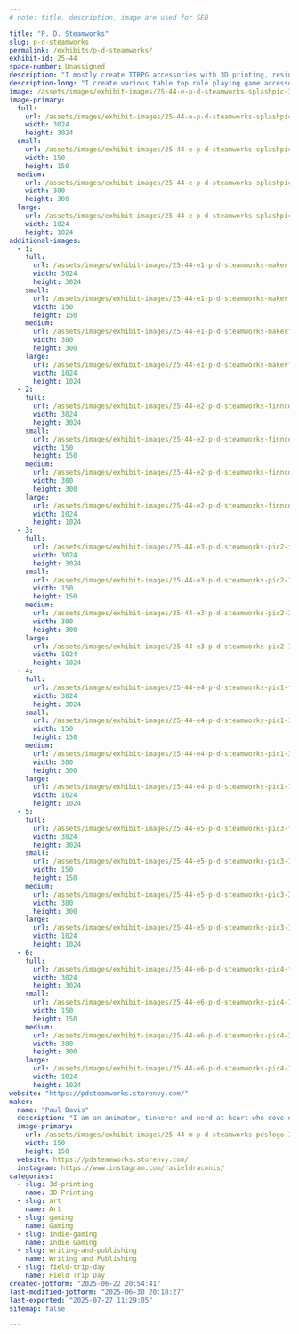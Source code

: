 ```yaml
---
# note: title, description, image are used for SEO

title: "P. D. Steamworks"
slug: p-d-steamworks
permalink: /exhibits/p-d-steamworks/
exhibit-id: 25-44
space-number: Unassigned
description: "I mostly create TTRPG accessories with 3D printing, resin casting, and some hand book binding."
description-long: "I create various table top role playing game accessories from 3D printed dice boxes, a fusion of dice box and dice tower I call a Tower Vault to hand casting resin dice, and have recently started making miniature modules and books for game masters and players to add to their own games or (eventually) run a full adventure with."
image: /assets/images/exhibit-images/25-44-e-p-d-steamworks-splashpic-300x300.jpg
image-primary: 
  full:
    url: /assets/images/exhibit-images/25-44-e-p-d-steamworks-splashpic-full.jpg
    width: 3024
    height: 3024
  small:
    url: /assets/images/exhibit-images/25-44-e-p-d-steamworks-splashpic-150x150.jpg
    width: 150
    height: 150
  medium:
    url: /assets/images/exhibit-images/25-44-e-p-d-steamworks-splashpic-300x300.jpg
    width: 300
    height: 300
  large:
    url: /assets/images/exhibit-images/25-44-e-p-d-steamworks-splashpic-1024x1024.jpg
    width: 1024
    height: 1024
additional-images: 
  - 1:
    full:
      url: /assets/images/exhibit-images/25-44-e1-p-d-steamworks-makerfairorlando2024-full.jpg
      width: 3024
      height: 3024
    small:
      url: /assets/images/exhibit-images/25-44-e1-p-d-steamworks-makerfairorlando2024-150x150.jpg
      width: 150
      height: 150
    medium:
      url: /assets/images/exhibit-images/25-44-e1-p-d-steamworks-makerfairorlando2024-300x300.jpg
      width: 300
      height: 300
    large:
      url: /assets/images/exhibit-images/25-44-e1-p-d-steamworks-makerfairorlando2024-1024x1024.jpg
      width: 1024
      height: 1024
  - 2:
    full:
      url: /assets/images/exhibit-images/25-44-e2-p-d-steamworks-finnconmdc2025-3064-full.jpg
      width: 3024
      height: 3024
    small:
      url: /assets/images/exhibit-images/25-44-e2-p-d-steamworks-finnconmdc2025-3064-150x150.jpg
      width: 150
      height: 150
    medium:
      url: /assets/images/exhibit-images/25-44-e2-p-d-steamworks-finnconmdc2025-3064-300x300.jpg
      width: 300
      height: 300
    large:
      url: /assets/images/exhibit-images/25-44-e2-p-d-steamworks-finnconmdc2025-3064-1024x1024.jpg
      width: 1024
      height: 1024
  - 3:
    full:
      url: /assets/images/exhibit-images/25-44-e3-p-d-steamworks-pic2-full.jpg
      width: 3024
      height: 3024
    small:
      url: /assets/images/exhibit-images/25-44-e3-p-d-steamworks-pic2-150x150.jpg
      width: 150
      height: 150
    medium:
      url: /assets/images/exhibit-images/25-44-e3-p-d-steamworks-pic2-300x300.jpg
      width: 300
      height: 300
    large:
      url: /assets/images/exhibit-images/25-44-e3-p-d-steamworks-pic2-1024x1024.jpg
      width: 1024
      height: 1024
  - 4:
    full:
      url: /assets/images/exhibit-images/25-44-e4-p-d-steamworks-pic1-full.jpg
      width: 3024
      height: 3024
    small:
      url: /assets/images/exhibit-images/25-44-e4-p-d-steamworks-pic1-150x150.jpg
      width: 150
      height: 150
    medium:
      url: /assets/images/exhibit-images/25-44-e4-p-d-steamworks-pic1-300x300.jpg
      width: 300
      height: 300
    large:
      url: /assets/images/exhibit-images/25-44-e4-p-d-steamworks-pic1-1024x1024.jpg
      width: 1024
      height: 1024
  - 5:
    full:
      url: /assets/images/exhibit-images/25-44-e5-p-d-steamworks-pic3-full.jpg
      width: 3024
      height: 3024
    small:
      url: /assets/images/exhibit-images/25-44-e5-p-d-steamworks-pic3-150x150.jpg
      width: 150
      height: 150
    medium:
      url: /assets/images/exhibit-images/25-44-e5-p-d-steamworks-pic3-300x300.jpg
      width: 300
      height: 300
    large:
      url: /assets/images/exhibit-images/25-44-e5-p-d-steamworks-pic3-1024x1024.jpg
      width: 1024
      height: 1024
  - 6:
    full:
      url: /assets/images/exhibit-images/25-44-e6-p-d-steamworks-pic4-full.jpg
      width: 3024
      height: 3024
    small:
      url: /assets/images/exhibit-images/25-44-e6-p-d-steamworks-pic4-150x150.jpg
      width: 150
      height: 150
    medium:
      url: /assets/images/exhibit-images/25-44-e6-p-d-steamworks-pic4-300x300.jpg
      width: 300
      height: 300
    large:
      url: /assets/images/exhibit-images/25-44-e6-p-d-steamworks-pic4-1024x1024.jpg
      width: 1024
      height: 1024
website: "https://pdsteamworks.storenvy.com/"
maker: 
  name: "Paul Davis"
  description: "I am an animator, tinkerer and nerd at heart who dove deep into trpgs. Got into 3d printing a good few years ago now and have been fusing my love of various media, 3d printing, tinkering, and ttrpg accessories."
  image-primary:
    url: /assets/images/exhibit-images/25-44-m-p-d-steamworks-pdslogo-150x150.png
    width: 150
    height: 150
  website: https://pdsteamworks.storenvy.com/
  instagram: https://www.instagram.com/rasieldraconis/
categories: 
  - slug: 3d-printing
    name: 3D Printing
  - slug: art
    name: Art
  - slug: gaming
    name: Gaming
  - slug: indie-gaming
    name: Indie Gaming
  - slug: writing-and-publishing
    name: Writing and Publishing
  - slug: field-trip-day
    name: Field Trip Day
created-jotform: "2025-06-22 20:54:41"
last-modified-jotform: "2025-06-30 20:18:27"
last-exported: "2025-07-27 11:29:05"
sitemap: false

---
```

